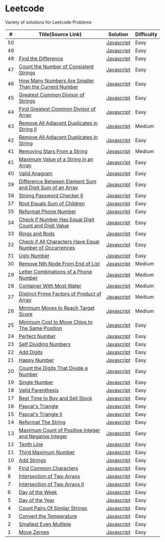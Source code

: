 # Leetcode

Variety of solutions for Leetcode Problems

| #   | Title(Source Link)                                                                                                                                              | Solution                                     | Difficulty |
| --- | --------------------------------------------------------------------------------------------------------------------------------------------------------------- | -------------------------------------------- | ---------- |
| 50  | []()                                                                                                                                                            | [Javascript](.)                              | Easy       |
| 49  | []()                                                                                                                                                            | [Javascript](.)                              | Easy       |
| 48  | [Find the Difference](https://leetcode.com/problems/find-the-difference/)                                                                                                                                                            | [Javascript](./easy/findTheDifference.js)                              | Easy       |
| 47  | [Count the Number of Consistent Strings](https://leetcode.com/problems/count-the-number-of-consistent-strings/description/)                                                                                                                                                            | [Javascript](./easy/consistentStrings.js)                              | Easy       |
| 46  | [How Many Numbers Are Smaller Than the Current Number](https://leetcode.com/problems/how-many-numbers-are-smaller-than-the-current-number/description/)         | [Javascript](./easy/smallerThanCurrent.js)   | Easy       |
| 45  | [Greatest Common Divisor of Strings](https://leetcode.com/problems/greatest-common-divisor-of-strings/description/)                                             | [Javascript](./easy/gcdOfStrings.js)         | Easy       |
| 44  | [Find Greatest Common Divisor of Array](https://leetcode.com/problems/find-greatest-common-divisor-of-array/description/)                                       | [Javascript](./easy/findGCD.js)              | Easy       |
| 43  | [Remove All Adjacent Duplicates in String II](https://leetcode.com/problems/remove-all-adjacent-duplicates-in-string-ii/description/)                           | [Javascript](./medium/removeDuplicates2.js)  | Medium     |
| 42  | [Remove All Adjacent Duplicates In String](https://leetcode.com/problems/remove-all-adjacent-duplicates-in-string/description/)                                 | [Javascript](./easy/removeDuplicates.js)     | Easy       |
| 41  | [Removing Stars From a String](https://leetcode.com/problems/removing-stars-from-a-string/description/)                                                         | [Javascript](./medium/removeStars.js)        | Medium     |
| 41  | [Maximum Value of a String in an Array](https://leetcode.com/problems/maximum-value-of-a-string-in-an-array/description/)                                       | [Javascript](./easy/maxStringValue.js)       | Easy       |
| 40  | [Valid Anagram](https://leetcode.com/problems/valid-anagram/description/)                                                                                       | [Javascript](./easy/isAnagram.js)            | Easy       |
| 39  | [Difference Between Element Sum and Digit Sum of an Array](https://leetcode.com/problems/difference-between-element-sum-and-digit-sum-of-an-array/)             | [Javascript](./easy/differenceOfSum.js)      | Easy       |
| 38  | [Strong Password Checker II](https://leetcode.com/problems/strong-password-checker-ii/)                                                                         | [Javascript](./easy/strongPwd.js)            | Easy       |
| 37  | [Root Equals Sum of Children](https://leetcode.com/problems/root-equals-sum-of-children/description/)                                                           | [Javascript](./easy/checkTree.js)            | Easy       |
| 35  | [Reformat Phone Number](https://leetcode.com/problems/reformat-phone-number/description/)                                                                       | [Javascript](./easy/reformatPhoneNumber.js)  | Easy       |
| 34  | [Check if Number Has Equal Digit Count and Digit Value](https://leetcode.com/problems/check-if-number-has-equal-digit-count-and-digit-value/description/)       | [Javascript](./easy/digitCount.js)           | Easy       |
| 33  | [Rings and Rods](https://leetcode.com/problems/rings-and-rods/)                                                                                                 | [Javascript](./easy/ringsAndRods.js)         | Easy       |
| 32  | [Check if All Characters Have Equal Number of Occurrences](https://leetcode.com/problems/check-if-all-characters-have-equal-number-of-occurrences/description/) | [Javascript](./easy/p3.js)                   | Easy       |
| 31  | [Ugly Number](https://leetcode.com/problems/ugly-number/)                                                                                                       | [Javascript](./easy/uglyNumber.js)           | Easy       |
| 30  | [Remove Nth Node From End of List](https://leetcode.com/problems/remove-nth-node-from-end-of-list/description/)                                                 | [Javascript](./medium/removeNthNode.js)      | Medium     |
| 29  | [Letter Combinations of a Phone Number](https://leetcode.com/problems/letter-combinations-of-a-phone-number/description/)                                       | [Javascript](./medium/letterComb.js)         | Medium     |
| 28  | [Container With Most Water](https://leetcode.com/problems/container-with-most-water/description/)                                                               | [Javascript](./medium/maxWater.js)           | Medium     |
| 27  | [Distinct Prime Factors of Product of Array](https://leetcode.com/problems/distinct-prime-factors-of-product-of-array/description/)                             | [Javascript](./medium/distinctPrime.js)      | Medium     |
| 26  | [Minimum Moves to Reach Target Score](https://leetcode.com/problems/minimum-moves-to-reach-target-score/description/)                                           | [Javascript](./medium/minimal-moves.js)      | Medium     |
| 25  | [Minimum Cost to Move Chips to The Same Position](https://leetcode.com/problems/minimum-cost-to-move-chips-to-the-same-position/description/)                   | [Javascript](./easy/minCostToMoveChips.js)   | Easy       |
| 24  | [Perfect Number](https://leetcode.com/problems/perfect-number/description/)                                                                                     | [Javascript](./easy/perfectNumber.js)        | Easy       |
| 23  | [Self Dividing Numbers](https://leetcode.com/problems/self-dividing-numbers/description/)                                                                       | [Javascript](./easy/selfDividingNumbers.js)  | Easy       |
| 22  | [Add Digits](https://leetcode.com/problems/add-digits/description/)                                                                                             | [Javascript](./)                             | Easy       |
| 21  | [Happy Number](https://leetcode.com/problems/happy-number/description/)                                                                                         | [Javascript](./)                             | Easy       |
| 20  | [Count the Digits That Divide a Number](https://leetcode.com/problems/count-the-digits-that-divide-a-number/description/)                                       | [Javascript](./easy/countDigits.js)          | Easy       |
| 19  | [Single Number](https://leetcode.com/problems/single-number/description/)                                                                                       | [Javascript](./easy/singleNumber.js)         | Easy       |
| 18  | [Valid Parenthesis](https://leetcode.com/problems/valid-parentheses/description/)                                                                               | [Javascript](./easy/validParenthesis.js)     | Easy       |
| 17  | [Best Time to Buy and Sell Stock](https://leetcode.com/problems/best-time-to-buy-and-sell-stock/description/)                                                   | [Javascript](./easy/maxProfit.js)            | Easy       |
| 16  | [Pascal's Triangle](https://leetcode.com/problems/pascals-triangle/description/)                                                                                | [Javascript](./easy/pascalTriangle.js)       | Easy       |
| 15  | [Pascal's Triangle II](https://leetcode.com/problems/pascals-triangle-ii/description/)                                                                          | [Javascript](./easy/pascalTriangle2.js)      | Easy       |
| 14  | [Reformat The String](https://leetcode.com/problems/reformat-the-string/description/)                                                                           | [Javascript](./easy/reformat.js)             | Easy       |
| 13  | [Maximum Count of Positive Integer and Negative Integer](https://leetcode.com/problems/maximum-count-of-positive-integer-and-negative-integer/description/)     | [Javascript](./easy/p1.js)                   | Easy       |
| 12  | [Tenth Line](https://leetcode.com/problems/tenth-line/description/)                                                                                             | [Javascript](./easy/bashPrint10.js)          | Easy       |
| 11  | [Third Maximum Number](https://leetcode.com/problems/third-maximum-number/description/)                                                                         | [Javascript](./easy/p2.js)                   | Easy       |
| 10  | [Add Strings](https://leetcode.com/problems/add-strings/description/)                                                                                           | [Javascript](./easy/addStrings.js)           | Easy       |
| 9   | [Find Common Characters](https://leetcode.com/problems/find-common-characters/)                                                                                 | [Javascript](./easy/commonChars.js)          | Easy       |
| 8   | [Intersection of Two Arrays](https://leetcode.com/problems/intersection-of-two-arrays/description/)                                                             | [Javascript](./easy/intersection.js)         | Easy       |
| 7   | [Intersection of Two Arrays II](https://leetcode.com/problems/intersection-of-two-arrays-ii/description/)                                                       | [Javascript](./easy/intersection2.js)        | Easy       |
| 6   | [Day of the Week](https://leetcode.com/problems/day-of-the-week/description/)                                                                                   | [Javascript](./easy/dayOfTheWeek.js)         | Easy       |
| 5   | [Day of the Year](https://leetcode.com/problems/day-of-the-year/description/)                                                                                   | [Javascript](./easy/p4.js)                   | Easy       |
| 4   | [Count Pairs Of Similar Strings](https://leetcode.com/problems/count-pairs-of-similar-strings/)                                                                 | [Javascript](./easy/similarPairs.js)         | Easy       |
| 3   | [Convert the Temperature](https://leetcode.com/problems/convert-the-temperature/description/)                                                                   | [Javascript](./easy/covertTemperature.js)    | Easy       |
| 2   | [Smallest Even Multiple](https://leetcode.com/problems/smallest-even-multiple/description/)                                                                     | [Javascript](./easy/smallestEvenMultiple.js) | Easy       |
| 1   | [Move Zeroes](https://leetcode.com/problems/move-zeroes/)                                                                                                       | [Javascript](./easy/moveZeroes.js)           | Easy       |
